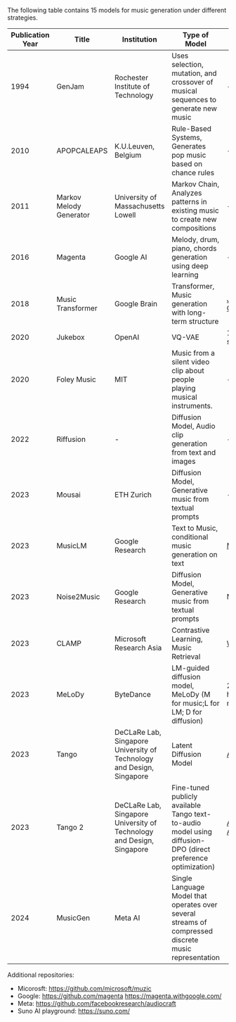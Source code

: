 The following table contains 15 models for music generation under different strategies.

| Publication Year | Title                                                                                        | Institution                         | Type of Model                              | Dataset                     | Paper                                                                                                 | Code |
|------------------|----------------------------------------------------------------------------------------------|-------------------------------------|--------------------------------------------|-----------------------------|-------------------------------------------------------------------------------------------------------|------|
| 1994             | GenJam                                                                                       | Rochester Institute of Technology                                   | Uses selection, mutation, and crossover of musical sequences to generate new music                           | - | [Link](https://igm.rit.edu/~jabics/BilesICMC94.pdf)                           | -             
| 2010             | APOPCALEAPS                                                                                  | K.U.Leuven, Belgium                                   | Rule-Based Systems, Generates pop music based on chance rules                         | -                           | [Link](https://citeseerx.ist.psu.edu/document?repid=rep1&type=pdf&doi=89f9ec84102de51636ad6df033acb59ac541f200)                                                   | -    |
| 2011             | Markov Melody Generator                                                                      | University of Massachusetts Lowell  | Markov Chain, Analyzes patterns in existing music to create new compositions                                | -                           | [Link](https://www.cs.uml.edu/ecg/uploads/AIfall11/SimoneHill.FinalPaper.MarkovMelodyGenerator.pdf)                                                   |     |
| 2016             | Magenta                                                                      | Google AI  | Melody, drum, piano, chords generation using deep learning                                | -                           | [Link](https://magenta.tensorflow.org/2016/06/29/reading-list), [Blog](https://magenta.tensorflow.org/blog)                                                   | [Link](https://github.com/magenta/magenta/tree/main/magenta/models)    |
| 2018             | Music Transformer                                                                            | Google Brain                                   | Transformer, Music generation with long-term structure                              | [JSB-Chorales](https://github.com/czhuang/JSB-Chorales-dataset)                           | [Link](https://arxiv.org/abs/1809.04281)                                                   | [Link](https://github.com/jason9693/MusicTransformer-pytorch)  |
| 2020             | Jukebox                                                                                      | OpenAI                                   | VQ-VAE                                      | 1.2 million songs           | [Link](https://doi.org/10.1109/TPAMI.2019.2905854)                                                    | [Link](https://github.com/openai/jukebox)              |
| 2020             | Foley Music                                                                                  | MIT                                   | Music from a silent video clip about people playing musical instruments.                             | -                           | [Link](https://arxiv.org/abs/2007.10984)                                                    | [Link](https://github.com/chuangg/Foley-Music)      |
| 2022             | Riffusion                                                                                    | -                                   | Diffusion Model, Audio clip generation from text and images                      | -                           | -                                                   | [Code is not available](https://github.com/riffusion/riffusion)             |
| 2023             | Mousai                                                                                       | ETH Zurich                                   | Diffusion Model, Generative music from textual prompts      | -                           | [Link](https://arxiv.org/pdf/2301.11757)                                                  | [Link](https://github.com/archinetai/audio-diffusion-pytorch)         |
| 2023             | MusicLM                                                                                      | Google Research                                   | Text to Music,  conditional music generation on text                 | [MusicCaps](https://www.kaggle.com/datasets/googleai/musiccaps)                           | [Link](https://arxiv.org/abs/2301.11325)                                                    | [Link](https://github.com/lucidrains/musiclm-pytorch)  |
| 2023             | Noise2Music                                                                                  | Google Research                                   | Diffusion Model, Generative music from textual prompts                             | MuLaMCap                           | [Link](https://arxiv.org/abs/2302.03917)                                                    | -      |
| 2023             | CLAMP | Microsoft Research Asia                                   | Contrastive Learning, Music Retrieval                        | [WikiMT](https://huggingface.co/datasets/sander-wood/wikimusictext)                           | [Link](https://arxiv.org/abs/2304.11029)                                                             | [Link](https://github.com/microsoft/muzic/tree/main/clamp)    |
| 2023             | MeLoDy                                                            | ByteDance                           | LM-guided diffusion model, MeLoDy (M for music;L for LM; D for diffusion)                   | 257k hours of music         | [Link](https://Efficient-MeLoDy.github.io/)                                                           | -    |
| 2023             | Tango              | DeCLaRe Lab, Singapore University of Technology and Design, Singapore                                   | Latent Diffusion Model                      | [AudioCaps](https://audiocaps.github.io/)                           | [Link](https://arxiv.org/abs/2304.13731)                                                             | [Link](https://github.com/declare-lab/tango)    |
| 2023             | Tango 2 | DeCLaRe Lab, Singapore University of Technology and Design, Singapore                                   | Fine-tuned publicly available Tango text-to-audio model using diffusion-DPO (direct preference optimization)              | [Audio-Alpaca](https://huggingface.co/datasets/declare-lab/audio-alpaca)                            | [Link](https://arxiv.org/abs/2404.09956)                                                             | [Link](https://tango2-web.github.io/)    |
|2024 | MusicGen | Meta AI | Single Language Model that operates over several streams of compressed discrete music representation | | | [Link](https://github.com/facebookresearch/audiocraft) | 


Additional repositories:
- Micorosft: https://github.com/microsoft/muzic
- Google: https://github.com/magenta https://magenta.withgoogle.com/
- Meta: https://github.com/facebookresearch/audiocraft
- Suno AI playground: https://suno.com/
